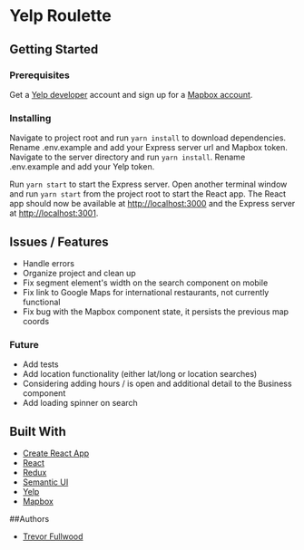 # Yelp Roulette

## Getting Started

### Prerequisites
Get a [Yelp developer](https://www.yelp.com/developers) account and sign up for a [Mapbox account](https://www.mapbox.com/).

### Installing
Navigate to project root and run `yarn install` to download dependencies. Rename .env.example and add your Express server url and Mapbox token. Navigate to the server directory and run `yarn install`. Rename .env.example and add your Yelp token.

Run `yarn start` to start the Express server. Open another terminal window and run `yarn start` from the project root to start the React app. The React app should now be available at [http://localhost:3000](http://localhost:3000) and the Express server at [http://localhost:3001](http://localhost:3001).

## Issues / Features
* Handle errors
* Organize project and clean up
* Fix segment element's width on the search component on mobile
* Fix link to Google Maps for international restaurants, not currently functional
* Fix bug with the Mapbox component state, it persists the previous map coords

### Future
* Add tests
* Add location functionality (either lat/long or location searches)
* Considering adding hours / is open and additional detail to the Business component
* Add loading spinner on search

## Built With
* [Create React App](https://github.com/facebook/create-react-app)
* [React](https://reactjs.org/)
* [Redux](https://redux.js.org/)
* [Semantic UI](https://react.semantic-ui.com)
* [Yelp](https://www.yelp.com/developers)
* [Mapbox](https://www.mapbox.com/)

##Authors
* [Trevor Fullwood](https://github.com/tfullwood)